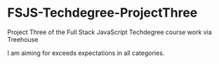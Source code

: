 # FSJS-Techdegree-ProjectThree
Project Three of the Full Stack JavaScript Techdegree course work via Treehouse

I am aiming for exceeds expectations in all categories.
